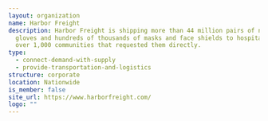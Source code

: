 ```yaml
---
layout: organization
name: Harbor Freight
description: Harbor Freight is shipping more than 44 million pairs of nitrile
  gloves and hundreds of thousands of masks and face shields to hospitals in
  over 1,000 communities that requested them directly.
type:
  - connect-demand-with-supply
  - provide-transportation-and-logistics
structure: corporate
location: Nationwide
is_member: false
site_url: https://www.harborfreight.com/
logo: ""
---
```

